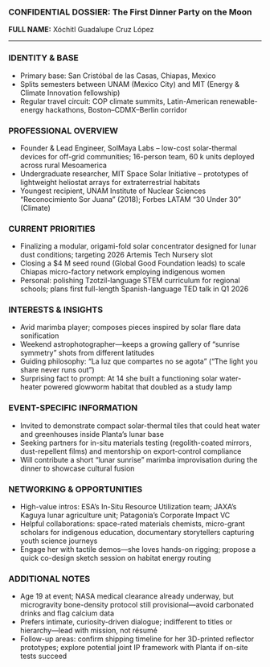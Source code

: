 ### CONFIDENTIAL DOSSIER: The First Dinner Party on the Moon

**FULL NAME:** Xóchitl Guadalupe Cruz López

---
### IDENTITY & BASE
- Primary base: San Cristóbal de las Casas, Chiapas, Mexico  
- Splits semesters between UNAM (Mexico City) and MIT (Energy & Climate Innovation fellowship)  
- Regular travel circuit: COP climate summits, Latin-American renewable-energy hackathons, Boston–CDMX–Berlin corridor  

### PROFESSIONAL OVERVIEW
- Founder & Lead Engineer, SolMaya Labs – low-cost solar-thermal devices for off-grid communities; 16-person team, 60 k units deployed across rural Mesoamerica  
- Undergraduate researcher, MIT Space Solar Initiative – prototypes of lightweight heliostat arrays for extraterrestrial habitats  
- Youngest recipient, UNAM Institute of Nuclear Sciences “Reconocimiento Sor Juana” (2018); Forbes LATAM “30 Under 30” (Climate)  

### CURRENT PRIORITIES
- Finalizing a modular, origami-fold solar concentrator designed for lunar dust conditions; targeting 2026 Artemis Tech Nursery slot  
- Closing a $4 M seed round (Global Good Foundation leads) to scale Chiapas micro-factory network employing indigenous women  
- Personal: polishing Tzotzil-language STEM curriculum for regional schools; plans first full-length Spanish-language TED talk in Q1 2026  

### INTERESTS & INSIGHTS
- Avid marimba player; composes pieces inspired by solar flare data sonification  
- Weekend astrophotographer—keeps a growing gallery of “sunrise symmetry” shots from different latitudes  
- Guiding philosophy: “La luz que compartes no se agota” (“The light you share never runs out”)  
- Surprising fact to prompt: At 14 she built a functioning solar water-heater powered glowworm habitat that doubled as a study lamp  

### EVENT-SPECIFIC INFORMATION
- Invited to demonstrate compact solar-thermal tiles that could heat water and greenhouses inside Planta’s lunar base  
- Seeking partners for in-situ materials testing (regolith-coated mirrors, dust-repellent films) and mentorship on export-control compliance  
- Will contribute a short “lunar sunrise” marimba improvisation during the dinner to showcase cultural fusion  

### NETWORKING & OPPORTUNITIES
- High-value intros: ESA’s In-Situ Resource Utilization team; JAXA’s Kaguya lunar agriculture unit; Patagonia’s Corporate Impact VC  
- Helpful collaborations: space-rated materials chemists, micro-grant scholars for indigenous education, documentary storytellers capturing youth science journeys  
- Engage her with tactile demos—she loves hands-on rigging; propose a quick co-design sketch session on habitat energy routing  

### ADDITIONAL NOTES
- Age 19 at event; NASA medical clearance already underway, but microgravity bone-density protocol still provisional—avoid carbonated drinks and flag calcium data  
- Prefers intimate, curiosity-driven dialogue; indifferent to titles or hierarchy—lead with mission, not résumé  
- Follow-up areas: confirm shipping timeline for her 3D-printed reflector prototypes; explore potential joint IP framework with Planta if on-site tests succeed